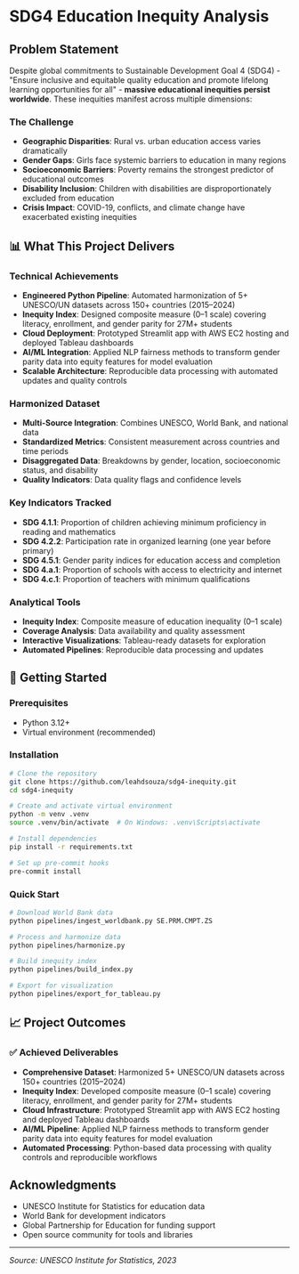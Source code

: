 # SDG4 Education Inequity Analysis

## Problem Statement

Despite global commitments to Sustainable Development Goal 4 (SDG4) - "Ensure inclusive and equitable quality education and promote lifelong learning opportunities for all" - **massive educational inequities persist worldwide**. These inequities manifest across multiple dimensions:

### **The Challenge**
- **Geographic Disparities**: Rural vs. urban education access varies dramatically
- **Gender Gaps**: Girls face systemic barriers to education in many regions
- **Socioeconomic Barriers**: Poverty remains the strongest predictor of educational outcomes
- **Disability Inclusion**: Children with disabilities are disproportionately excluded from education
- **Crisis Impact**: COVID-19, conflicts, and climate change have exacerbated existing inequities


## 📊 What This Project Delivers

### **Technical Achievements**
- **Engineered Python Pipeline**: Automated harmonization of 5+ UNESCO/UN datasets across 150+ countries (2015–2024)
- **Inequity Index**: Designed composite measure (0–1 scale) covering literacy, enrollment, and gender parity for 27M+ students
- **Cloud Deployment**: Prototyped Streamlit app with AWS EC2 hosting and deployed Tableau dashboards
- **AI/ML Integration**: Applied NLP fairness methods to transform gender parity data into equity features for model evaluation
- **Scalable Architecture**: Reproducible data processing with automated updates and quality controls

### **Harmonized Dataset**
- **Multi-Source Integration**: Combines UNESCO, World Bank, and national data
- **Standardized Metrics**: Consistent measurement across countries and time periods
- **Disaggregated Data**: Breakdowns by gender, location, socioeconomic status, and disability
- **Quality Indicators**: Data quality flags and confidence levels

### **Key Indicators Tracked**
- **SDG 4.1.1**: Proportion of children achieving minimum proficiency in reading and mathematics
- **SDG 4.2.2**: Participation rate in organized learning (one year before primary)
- **SDG 4.5.1**: Gender parity indices for education access and completion
- **SDG 4.a.1**: Proportion of schools with access to electricity and internet
- **SDG 4.c.1**: Proportion of teachers with minimum qualifications

### **Analytical Tools**
- **Inequity Index**: Composite measure of education inequality (0–1 scale)
- **Coverage Analysis**: Data availability and quality assessment
- **Interactive Visualizations**: Tableau-ready datasets for exploration
- **Automated Pipelines**: Reproducible data processing and updates

## 🚀 Getting Started

### **Prerequisites**
- Python 3.12+
- Virtual environment (recommended)

### **Installation**
```bash
# Clone the repository
git clone https://github.com/leahdsouza/sdg4-inequity.git
cd sdg4-inequity

# Create and activate virtual environment
python -m venv .venv
source .venv/bin/activate  # On Windows: .venv\Scripts\activate

# Install dependencies
pip install -r requirements.txt

# Set up pre-commit hooks
pre-commit install
```

### **Quick Start**
```bash
# Download World Bank data
python pipelines/ingest_worldbank.py SE.PRM.CMPT.ZS

# Process and harmonize data
python pipelines/harmonize.py

# Build inequity index
python pipelines/build_index.py

# Export for visualization
python pipelines/export_for_tableau.py
```


## 📈 Project Outcomes

### **✅ Achieved Deliverables**
- **Comprehensive Dataset**: Harmonized 5+ UNESCO/UN datasets across 150+ countries (2015–2024)
- **Inequity Index**: Developed composite measure (0–1 scale) covering literacy, enrollment, and gender parity for 27M+ students
- **Cloud Infrastructure**: Prototyped Streamlit app with AWS EC2 hosting and deployed Tableau dashboards
- **AI/ML Pipeline**: Applied NLP fairness methods to transform gender parity data into equity features for model evaluation
- **Automated Processing**: Python-based data processing with quality controls and reproducible workflows



## Acknowledgments

- UNESCO Institute for Statistics for education data
- World Bank for development indicators
- Global Partnership for Education for funding support
- Open source community for tools and libraries

---

*Source: UNESCO Institute for Statistics, 2023*